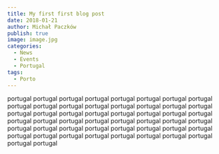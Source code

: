 ```yaml
---
title: My first first blog post
date: 2018-01-21
author: Michał Paczków 
publish: true
image: image.jpg
categories:
  - News
  - Events
  - Portugal
tags:
  - Porto
---
```

portugal portugal portugal portugal portugal portugal portugal portugal portugal portugal portugal portugal portugal portugal portugal portugal portugal portugal portugal portugal portugal portugal portugal portugal portugal portugal portugal portugal portugal portugal portugal portugal portugal portugal portugal portugal portugal portugal portugal portugal portugal portugal portugal portugal portugal portugal portugal portugal portugal portugal 
